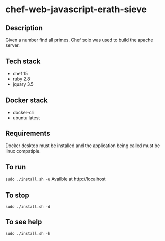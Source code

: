 # chef-web-javascript-erath-sieve

## Description
Given a number find all primes.
Chef solo was used to build the apache server.

## Tech stack
- chef 15
- ruby 2.8
- jquary 3.5

## Docker stack
- docker-cli
- ubuntu:latest

## Requirements
Docker desktop must be installed and the application
being called must be linux compatiple.

## To run
`sudo ./install.sh -u`
Availble at http://localhost

## To stop
`sudo ./install.sh -d`

## To see help
`sudo ./install.sh -h`
